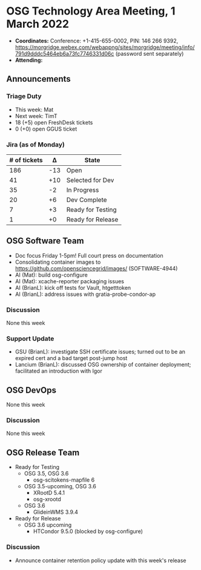 # OSG Technology Area Meeting, 1 March 2022

-   **Coordinates:** Conference: +1-415-655-0002, PIN: 146 266 9392,
    <https://morgridge.webex.com/webappng/sites/morgridge/meeting/info/791d9dddc5464eb6a73fc7746331d06c> (password sent separately)
-   **Attending:** 

## Announcements

### Triage Duty

-   This week: Mat
-   Next week: TimT
-   18 (+5) open FreshDesk tickets
-   0 (+0) open GGUS ticket

### Jira (as of Monday)

| # of tickets | &Delta; | State             |
|--------------|---------|-------------------|
| 186          | -13     | Open              |
| 41           | +10     | Selected for Dev  |
| 35           | -2      | In Progress       |
| 20           | +6      | Dev Complete      |
| 7            | +3      | Ready for Testing |
| 1            | +0      | Ready for Release |

## OSG Software Team

-   Doc focus Friday 1-5pm! Full court press on documentation
-   Consolidating container images to https://github.com/opensciencegrid/images/ (SOFTWARE-4944)
-   AI (Mat): build osg-configure
-   AI (Mat): xcache-reporter packaging issues
-   AI (BrianL): kick off tests for Vault, htgetttoken
-   AI (BrianL): address issues with gratia-probe-condor-ap

### Discussion

None this week

### Support Update

- GSU (BrianL): investigate SSH certificate issues; turned out to be an expired cert and a bad target post-jump host
- Lancium (BrianL): discussed OSG ownership of container deployment; facilitated an introduction with Igor

## OSG DevOps

None this week

### Discussion

None this week

## OSG Release Team

-   Ready for Testing
    -   OSG 3.5, OSG 3.6
        -   osg-scitokens-mapfile 6
    -   OSG 3.5-upcoming, OSG 3.6
        -   XRootD 5.4.1
        -   osg-xrootd
    -   OSG 3.6
        -   GlideinWMS 3.9.4
-   Ready for Release
    -   OSG 3.6 upcoming
        -   HTCondor 9.5.0 (blocked by osg-configure)

### Discussion

-   Announce container retention policy update with this week's release

